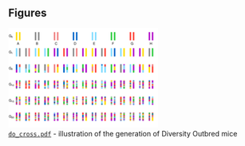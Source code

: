 ## Figures

[![DO cross](do_cross_thumbnail.png)](do_cross.pdf) <br/>
[`do_cross.pdf`](do_cross.pdf) - illustration of the generation of
Diversity Outbred mice
